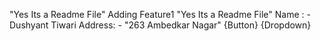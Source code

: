 "Yes Its a Readme File"
Adding Feature1
"Yes Its a Readme File"
Name : - Dushyant Tiwari
Address: - "263 Ambedkar Nagar"
{Button}
{Dropdown}